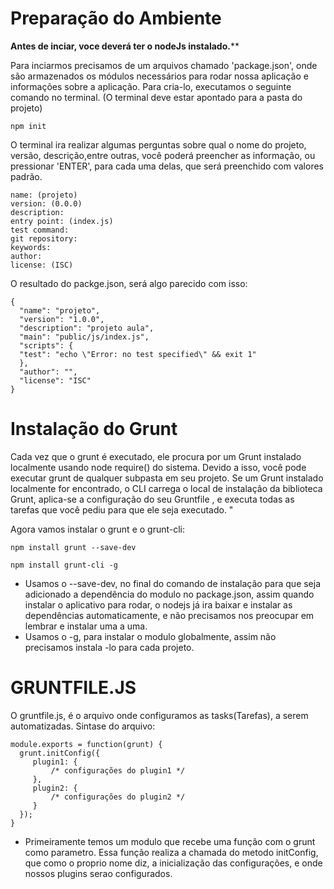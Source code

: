 # Preparação do Ambiente

**Antes de inciar, voce deverá ter o nodeJs instalado.****

Para inciarmos precisamos de um arquivos chamado 'package.json', onde são armazenados os módulos necessários para rodar nossa aplicação e informações sobre a aplicação.
Para cria-lo, executamos o seguinte comando no terminal. (O terminal deve estar apontado para a pasta do projeto)

```
npm init
```

O terminal ira realizar algumas perguntas sobre qual o nome do projeto, versão, descrição,entre outras, você poderá preencher as informação, ou pressionar 'ENTER', para cada uma delas, que será preenchido com valores padrão.

```
name: (projeto)
version: (0.0.0)
description:
entry point: (index.js)
test command:
git repository:
keywords:
author:
license: (ISC)
```

O resultado do packge.json, será algo parecido com isso:

```
{
  "name": "projeto",
  "version": "1.0.0",
  "description": "projeto aula",
  "main": "public/js/index.js",
  "scripts": {
  "test": "echo \"Error: no test specified\" && exit 1"
  },
  "author": "",
  "license": "ISC"
}
```

# Instalação do Grunt

Cada vez que o grunt é executado, ele procura por um Grunt instalado localmente usando node require() do sistema. Devido a isso, você pode executar grunt de qualquer subpasta em seu projeto.
Se um Grunt instalado localmente for encontrado, o CLI carrega o local de instalação da biblioteca Grunt, aplica-se a configuração do seu Gruntfile , e executa todas as tarefas que você pediu para que ele seja executado. " 

Agora vamos instalar o grunt e o grunt-cli:

```
npm install grunt --save-dev

npm install grunt-cli -g
```

* Usamos o --save-dev, no final do comando de instalação para que seja adicionado a dependência do modulo no package.json, assim quando instalar o aplicativo para rodar, o nodejs já ira baixar e instalar as dependências automaticamente, e não precisamos nos preocupar em lembrar e instalar uma a uma.
* Usamos o -g, para instalar o modulo globalmente, assim não precisamos instala -lo para cada projeto.

# GRUNTFILE.JS

O gruntfile.js, é o arquivo onde configuramos as tasks(Tarefas), a serem automatizadas. Sintase do arquivo: 

```
module.exports = function(grunt) {
  grunt.initConfig({
     plugin1: {
         /* configurações do plugin1 */
     },
     plugin2: {
         /* configurações do plugin2 */
     }
  });
}
```

* Primeiramente temos um modulo que recebe uma função com o grunt como parametro. Essa função realiza a chamada do metodo initConfig, que como o proprio nome diz, a inicialização das configurações, e onde nossos plugins serao configurados.




